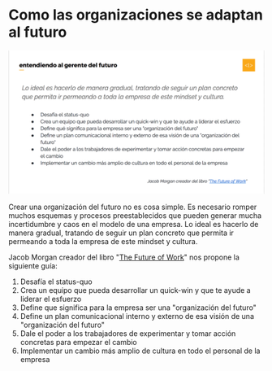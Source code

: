 # Como las organizaciones se adaptan al futuro

![](/assets/organizaciones-adaptan.jpg)

Crear una organización del futuro no es cosa simple. Es necesario romper muchos esquemas y procesos preestablecidos que pueden generar mucha incertidumbre y caos en el modelo de una empresa. Lo ideal es hacerlo de manera gradual, tratando de seguir un plan concreto que permita ir permeando a toda la empresa de este mindset y cultura. 

Jacob Morgan creador del libro "[The Future of Work](https://www.amazon.com/Future-Work-Attract-Competitive-Organization/dp/1118877241/ref=la_B00703V3WO_1_2?s=books&ie=UTF8&qid=1394472808&sr=1-2)" nos propone la siguiente guía:

1. Desafía el status-quo
2. Crea un equipo que pueda desarrollar un quick-win y que te ayude a liderar el esfuerzo
3. Define que significa para la empresa ser una "organización del futuro"
4. Define un plan comunicacional interno y externo de esa visión de una "organización del futuro"
5. Dale el poder a los trabajadores de experimentar y tomar acción concretas para empezar el cambio
6. Implementar un cambio más amplio de cultura en todo el personal de la empresa
